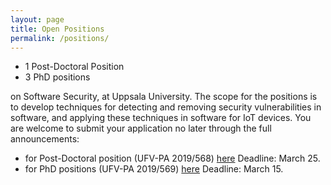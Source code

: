 ```yaml
---
layout: page
title: Open Positions
permalink: /positions/
---
```


- 1 Post-Doctoral Position
- 3 PhD positions

on Software Security, at Uppsala University. The scope for the positions is to develop techniques for detecting and removing security vulnerabilities in software, and applying these techniques in software for IoT devices. You are welcome to submit your application no later through the full announcements:

- for Post-Doctoral position (UFV-PA 2019/568) [here](http://uu.se/en/about-uu/join-us/details/?positionId=254654) Deadline: March 25.
- for PhD positions (UFV-PA 2019/569) [here](http://uu.se/en/about-uu/join-us/details/?positionId=253203) Deadline: March 15.


